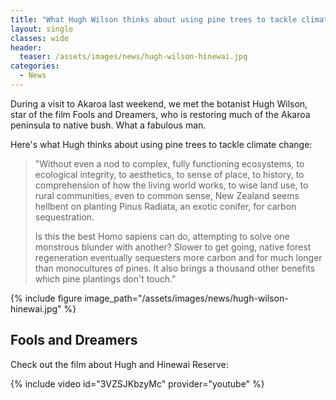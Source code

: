 ```yaml
---
title: "What Hugh Wilson thinks about using pine trees to tackle climate change"
layout: single
classes: wide
header:
  teaser: /assets/images/news/hugh-wilson-hinewai.jpg
categories:
  - News
---
```


During a visit to Akaroa last weekend, we met the botanist Hugh Wilson, star of the film Fools and Dreamers, ​who is restoring much of the Akaroa peninsula to native bush.  What a fabulous man.

Here's what Hugh thinks about using pine trees to tackle climate change:

> "Without even a nod to complex, fully functioning ecosystems, to ecological integrity, to aesthetics, to sense of place, to history, to comprehension of how the living world works, to wise land use, to rural communities, even to common sense, New Zealand seems hellbent on planting Pinus Radiata, an exotic conifer, for carbon sequestration.
> 
> Is this the best Homo sapiens can do, attempting to solve one monstrous blunder with another?  Slower to get going, native forest regeneration eventually sequesters more carbon and for much longer than monocultures of pines.  It also brings a thousand other benefits which pine plantings don't touch."

{% include figure image_path="/assets/images/news/hugh-wilson-hinewai.jpg" %}

## Fools and Dreamers
Check out the film about Hugh and Hinewai Reserve:

{% include video id="3VZSJKbzyMc" provider="youtube" %}

